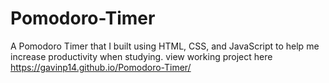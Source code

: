 # Pomodoro-Timer
A Pomodoro Timer that I built using HTML, CSS, and JavaScript to help me increase productivity when studying.
view working project here https://gavinp14.github.io/Pomodoro-Timer/
